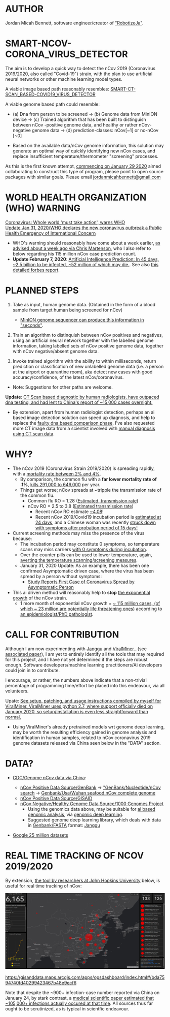 # AUTHOR
Jordan Micah Bennett, software engineer/creator of ["RobotizeJa"](https://github.com/JordanMicahBennett/ROBOTIZE_JA).

# SMART-NCOV-CORONA_VIRUS_DETECTOR
The aim is to develop a quick way to detect the nCov 2019 (Coronavirus 2019/2020, also called "Covid-19") strain, with the plan to use artificial neural networks or other machine learning model types.

A viable image based path reasonably resembles: [SMART-CT-SCAN_BASED-COVID19_VIRUS_DETECTOR](https://github.com/JordanMicahBennett/SMART-CT-SCAN_BASED-COVID19_VIRUS_DETECTOR/blob/master/README.md)

A viable genome based path could resemble:

   * (a) Dna from person to be screened → (b) Genome data from MinION device → (c) Trained algorithm that has been built to distinguish between nCov -positive genome data, and healthy or rather nCov-negative genome data → (d) prediction-classes: nCov[~1] or no-nCov [~0]

   * Based on the available data/nCov genome information, this solution may generate an optimal way of quickly identifying new nCov cases, and replace insufficient temperature/thermometer "screening" processes.


As this is the first known attempt, [commencing on January 29 2020](https://github.com/JordanMicahBennett/SMART-CORONA_VIRUS_DETECTOR/commit/49984b40847eb168800f0874bae7f8a0f2e20991) aimed collaborating to construct this type of program, please point to open source packages with similar goals. Please email jordanmicahbennett@gmail.com


# WORLD HEALTH ORGANIZATION (WHO) WARNING
[Coronavirus: Whole world 'must take action', warns WHO](https://www.bbc.com/news/world-asia-china-51299195)  
[Update Jan 31, 2020/WHO declares the new coronavirus outbreak a Public Health Emergency of International Concern](https://www.who.int/news-room/detail/30-01-2020-statement-on-the-second-meeting-of-the-international-health-regulations-(2005)-emergency-committee-regarding-the-outbreak-of-novel-coronavirus-(2019-ncov))
   * WHO's warning should reasonably have come about a week earlier, [as advised about a week ago via Chris Martenson](https://www.youtube.com/watch?v=Nk5P_iRYwTY), who I also refer to below regarding his 115 million nCov case prediction count.
   * **Update February 7, 2020**: [Artificial Intelligence Prediction: In 45 days, ~2.5 billion to be infected, ~52 million of which may die.](https://www.facebook.com/ProgrammingGodJordan/posts/879754635816897). See also [this detailed forbes report](https://www.forbes.com/sites/johnkoetsier/2020/02/05/ai-predicts-coronavirus-could-infect-25b-and-kill-53m-doctors-say-thats-not-credible-and-heres-why/#96189011cd0d).




# PLANNED STEPS

1. Take as input, human genome data. (Obtained in the form of a blood sample from target human being screened for nCov)
    * [MinION genome sequencer can produce this information in "seconds"](https://nanoporetech.com/products/minion).

2. Train an algorithm to distinquish between nCov positives and negatives, using an artificial neural network together with the labelled genome information, taking labelled sets of nCov positive genome data, together with nCov negative/absent genome data.

3. Invoke trained algorithm with the ability to within milliseconds, return prediction or classification of new unlabelled genome data (i.e. a person at the airport or quarantine room), aka detect new cases with good accuracy/confidence, of the latest nCov/coronavirus.
  
* Note: Suggestions for other paths are welcome.

**Update**: [CT Scan based diagnostic by human radiologists, have outpaced dna testing, and had lent to China's report of ~15,000 cases overnight.](https://www.auntminnie.com/index.aspx?sec=sup&sub=cto&pag=dis&itemId=128140) 
* By extension, apart from human radiologist detection, perhaps an ai based image detection solution can speed up diagnosis, and help to replace the [faulty dna based comparison phase](https://www.bbc.co.uk/news/health-51491763). I've also requested more CT image data from a scientist involved with [manual diagnosis using CT scan data](https://pubs.rsna.org/doi/pdf/10.1148/radiol.2020200274).

# WHY?

* The nCov 2019 (Coronavirus Strain 2019/2020) is spreading rapidly, with a [mortality rate between 2% and 4%](https://www.worldometers.info/coronavirus/).  
    * By comparison, the common flu with a **far lower mortality rate of .1%**, [kills 291,000 to 646,000](https://www.medicinenet.com/script/main/art.asp?articlekey=208914) per year.
    * Things get worse; nCov spreads at ~tripple the transmission rate of the common flu. 
       * Common flu RO = 1.28 ([Estimated, transmission rate](https://bmcinfectdis.biomedcentral.com/articles/10.1186/1471-2334-14-480))
       * nCov RO = 2.5 to 3.8 ([Estimated transmission rate](https://www.sciencenews.org/article/how-new-wuhan-coronavirus-stacks-up-against-sars-mers))
            * Recent nCov RO estimate [~4.08](https://www.medrxiv.org/content/10.1101/2020.01.27.20018952v1)!
            * Recent nCov 2019/Covid19 incubation period is [estimated at 24 days](https://www.businessinsider.com/wuhan-coronavirus-symptoms-24-days-after-infection-2020-2), and a Chinese woman was recently [struck down with symptoms after probation period of 15 days!](https://www.thesun.co.uk/news/10965260/coronavirus-uk-live-updates/#liveblog-entry-241604)
* Current screening methods may miss the presence of the virus because:
    * The incubation period may constitute 0 symptoms, so temperature scans may miss carriers [with 0 symptoms during incubation](https://www.japantimes.co.jp/news/2020/01/26/asia-pacific/science-health-asia-pacific/fever-china-virus-detection-harder/).
    * Over the counter pills can be used to lower temperature, again, [averting the temperature scanning/screening measures](https://www.dailymail.co.uk/health/article-7924801/Chinese-woman-bragged-cheating-airport-coronavirus-screenings-tracked-France.html).
    * January 31, 2020 Update: As an example, there has been one confirmed Asymptomatic driven case, where the virus has been spread by a person without symptoms:
        * [Study Reports First Case of Coronavirus Spread by Asymptomatic Person](https://www.scientificamerican.com/article/study-reports-first-case-of-coronavirus-spread-by-asymptomatic-person/)
* This ai driven method will reasonably help to **stop** [the exponential growth](http://www.renewamerica.com/columns/cherry/200126) of the nCov strain. 
    * 1 more month of exponential nCov growth = [~ 115 million cases, (of which ~ 23 million are potentially life threatening ones)](https://www.youtube.com/watch?v=Yq3Y9rmlEQE) according to [an epidemiologist/PhD pathologist](https://en.wikipedia.org/wiki/Christopher_Martenson).

    

# CALL FOR CONTRIBUTION
Although I am now experimenting with [Janggu](https://github.com/BIMSBbioinfo/janggu) and [ViralMiner](https://github.com/NeuroCSUT/ViraMiner)...(see [associated paper](https://www.ncbi.nlm.nih.gov/pmc/articles/PMC6738585/)), I am yet to entirely identify all the tools that may required for this project, and I have not yet determined if the steps are robust enough. Software developers/machine learning practitioners/Ai developers could join in to contribute.

I encourage, or rather, the numbers above indicate that a non-trivial percentage of programming time/effort be placed into this endeavour, via all volunteers.

Upate: [See setup, patching, and usage instructions compiled by myself for ViralMiner. ViralMiner uses python 2.7, where support officially died on January 2020, so setup/installation is even less straightforward than normal.](https://github.com/JordanMicahBennett/SMART-CORONA_VIRUS_DETECTOR/blob/master/Installation%20Instructions%20and%20Usage%20by%20Jordan.md)
  * Using ViralMiner's already pretrained models wrt genome deep learning, may be worth the resulting efficiency gained in genome analysis and identification in human samples, related to nCov coronavirus 2019 genome datasets released via China seen below in the "DATA" section.


# DATA?
* [CDC/Genome nCov data via China](https://www.cdc.gov/coronavirus/2019-ncov/summary.html):
    * [nCov Positive Data Source/GenBank](https://www.ncbi.nlm.nih.gov/genbank/)  →   ["GenBank/Nucleotide/nCov search](https://www.ncbi.nlm.nih.gov/nuccore/?term=nCov) → [Genbank/Usa/Wuhan seafood nCov complete genome](https://www.ncbi.nlm.nih.gov/nuccore/MN985325.1)
    * [nCov Positive Data Source/GISAID](https://www.gisaid.org/)
    * [nCov Negative/Healthy Genome Data Source/1000 Genomes Project](https://www.internationalgenome.org/)
         * Using the genomics data above, may be suitable for [ai based genomic analysis](https://genomemedicine.biomedcentral.com/articles/10.1186/s13073-019-0689-8), via [genomic deep learning](https://www.nature.com/articles/s41598-019-53989-3).
         * Suggested genome deep learning library, which deals with data in [Genbank/FASTA](https://www.ncbi.nlm.nih.gov/genbank/) format: [Janggu](https://github.com/BIMSBbioinfo/janggu)
              
* [Google 25 million datasets](https://datasetsearch.research.google.com)
        



# REAL TIME TRACKING OF NCOV 2019/2020

By extension, [the tool by researchers at John Hopkins University](https://edition.cnn.com/2020/01/29/health/coronavirus-map-real-time-tracking-trnd/index.html) below, is useful for real time tracking of nCov:

![Alt Text](https://github.com/JordanMicahBennett/SMART-CORONA_VIRUS_DETECTOR/blob/master/nCov%20tracking.png?raw=true)

https://gisanddata.maps.arcgis.com/apps/opsdashboard/index.html#/bda7594740fd40299423467b48e9ecf6

Note that despite the ~900+ infection-case number reported via China on January 24, by stark contrast, a [medical scientific paper estimated that ~105,000+ infections actually occured at that time](https://www.medrxiv.org/content/10.1101/2020.01.23.20018549v2.full.pdf). All sources thus far ought to be scrutinized, as is typical in scientfic endeavour.
